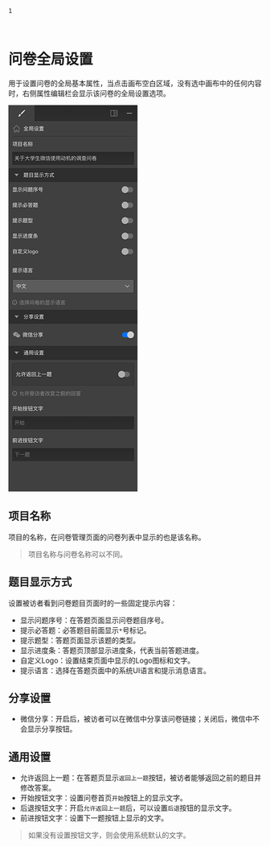 ```index
1
```
```tag

```
```summary

```
# 问卷全局设置

用于设置问卷的全局基本属性，当点击画布空白区域，没有选中画布中的任何内容时，右侧属性编辑栏会显示该问卷的全局设置选项。

<img src='../assets/06surveyGlobalSetting/global-setting.png'>

## 项目名称
项目的名称，在问卷管理页面的问卷列表中显示的也是该名称。
> 项目名称与问卷名称可以不同。

## 题目显示方式
设置被访者看到问卷题目页面时的一些固定提示内容：
+ 显示问题序号：在答题页面显示问卷题目序号。
+ 提示必答题：必答题目前面显示`*`号标记。
+ 提示题型：答题页面显示该题的类型。
+ 显示进度条：答题页顶部显示进度条，代表当前答题进度。
+ 自定义Logo：设置结束页面中显示的Logo图标和文字。
+ 提示语言：选择在答题页面中的系统UI语言和提示消息语言。

## 分享设置
+ 微信分享：开启后，被访者可以在微信中分享该问卷链接；关闭后，微信中不会显示分享按钮。

## 通用设置
+ 允许返回上一题：在答题页显示`返回上一题`按钮，被访者能够返回之前的题目并修改答案。
+ 开始按钮文字：设置问卷首页`开始`按钮上的显示文字。
+ 后退按钮文字：开启`允许返回上一题`后，可以设置`后退`按钮的显示文字。
+ 前进按钮文字：设置下一题按钮上显示的文字。

> 如果没有设置按钮文字，则会使用系统默认的文字。



